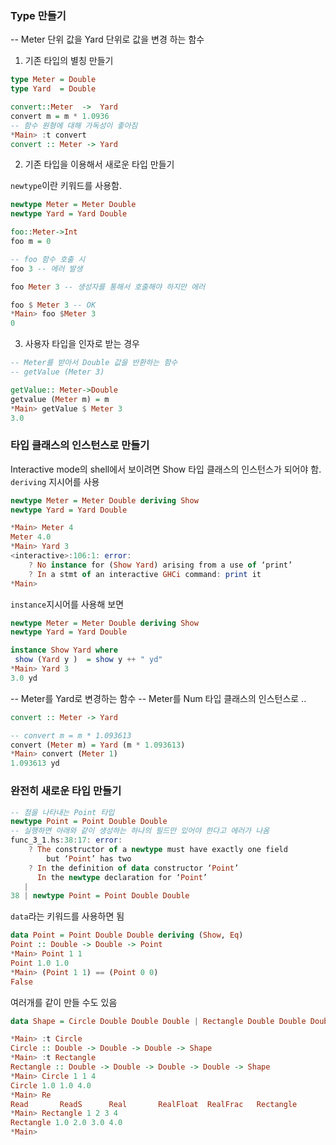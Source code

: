 ### Type 만들기

-- Meter 단위 값을 Yard 단위로 값을 변경 하는 함수


1. 기존 타입의 별칭 만들기

``` haskell
type Meter = Double
type Yard  = Double

convert::Meter  ->  Yard
convert m = m * 1.0936
-- 함수 원형에 대해 가독성이 좋아짐
*Main> :t convert
convert :: Meter -> Yard
```

2. 기존 타입을 이용해서 새로운 타입 만들기

`newtype`이란 키워드를 사용함.
``` haskell
newtype Meter = Meter Double
newtype Yard = Yard Double

foo::Meter->Int
foo m = 0

-- foo 함수 호출 시 
foo 3 -- 에러 발생

foo Meter 3 -- 생성자를 통해서 호출해야 하지만 에러

foo $ Meter 3 -- OK
*Main> foo $Meter 3
0
```
3. 사용자 타입을 인자로 받는 경우
``` haskell
-- Meter를 받아서 Double 값을 반환하는 함수
-- getValue (Meter 3)

getValue:: Meter->Double
getvalue (Meter m) = m
*Main> getValue $ Meter 3
3.0
```

### 타입 클래스의 인스턴스로 만들기

Interactive mode의 shell에서 보이려면 Show 타입 클래스의 인스턴스가 되어야 함. `deriving` 지시어를 사용

``` haskell
newtype Meter = Meter Double deriving Show
newtype Yard = Yard Double

*Main> Meter 4
Meter 4.0
*Main> Yard 3
<interactive>:106:1: error:
    ? No instance for (Show Yard) arising from a use of ‘print’
    ? In a stmt of an interactive GHCi command: print it
*Main>

```

`instance`지시어를 사용해 보면
``` haskell
newtype Meter = Meter Double deriving Show
newtype Yard = Yard Double

instance Show Yard where
 show (Yard y )  = show y ++ " yd"
*Main> Yard 3
3.0 yd
```


-- Meter를 Yard로 변경하는 함수
-- Meter를 Num 타입 클래스의 인스턴스로 .. 
``` haskell 
convert :: Meter -> Yard

-- convert m = m * 1.093613
convert (Meter m) = Yard (m * 1.093613)
*Main> convert (Meter 1)
1.093613 yd
```

### 완전히 새로운 타입 만들기

``` haskell
-- 점을 나타내는 Point 타입
newtype Point = Point Double Double
-- 실행하면 아래와 같이 생성하는 하나의 필드만 있어야 한다고 에러가 나옴
func_3_1.hs:38:17: error:
    ? The constructor of a newtype must have exactly one field
        but ‘Point’ has two
    ? In the definition of data constructor ‘Point’
      In the newtype declaration for ‘Point’
   |
38 | newtype Point = Point Double Double
```

`data`라는 키워드를 사용하면 됨
``` haskell
data Point = Point Double Double deriving (Show, Eq)
Point :: Double -> Double -> Point
*Main> Point 1 1
Point 1.0 1.0
*Main> (Point 1 1) == (Point 0 0)
False
```

여러개를 같이 만들 수도 있음
``` haskell
data Shape = Circle Double Double Double | Rectangle Double Double Double Double deriving Show

*Main> :t Circle
Circle :: Double -> Double -> Double -> Shape
*Main> :t Rectangle
Rectangle :: Double -> Double -> Double -> Double -> Shape
*Main> Circle 1 1 4
Circle 1.0 1.0 4.0
*Main> Re
Read       ReadS      Real       RealFloat  RealFrac   Rectangle
*Main> Rectangle 1 2 3 4
Rectangle 1.0 2.0 3.0 4.0
*Main>
```